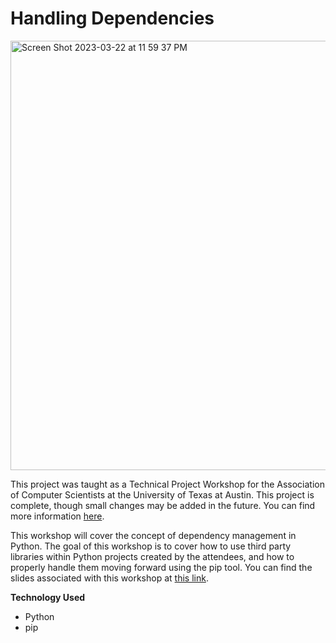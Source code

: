 # Handling Dependencies
<img width="687" alt="Screen Shot 2023-03-22 at 11 59 37 PM" src="https://user-images.githubusercontent.com/91110018/227107829-61dbe774-c069-4cbd-97fc-dd3eff3b8d84.png">

This project was taught as a Technical Project Workshop for the Association of Computer Scientists at the University of Texas at Austin. This project is complete, though small changes may be added in the future. You can find more information [here](https://github.com/UT-ABCS/tech-workshops).  <br />

This workshop will cover the concept of dependency management in Python. The goal of this workshop is to cover how to use third party libraries within Python projects created by the attendees, and how to properly handle them moving forward using the pip tool. You can find the slides associated with this workshop at [this link](https://docs.google.com/presentation/d/1d0vKBPu9wqbpnud9U3NfsE3xE-TyDaMnHuwt9THPxx8/edit?usp=sharing).  <br />
  
__Technology Used__
+ Python
+ pip
